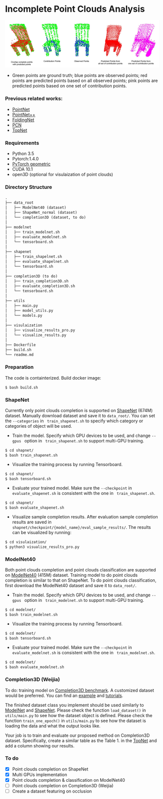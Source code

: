 __Incomplete Point Clouds Analysis__
===

![](figures/sample_results.jpg)
+ Green points are ground truth; blue points are observed points; red points are predicted points based on all observed points; pink points are predicted points based on one set of contribution points.

### Previous related works:
- [PointNet](https://arxiv.org/pdf/1612.00593.pdf)
- [PointNet++](https://arxiv.org/pdf/1706.02413.pdf)
- [FoldingNet](https://arxiv.org/pdf/1712.07262.pdf)
- [PCN](https://arxiv.org/pdf/1808.00671.pdf)
- [TopNet](http://openaccess.thecvf.com/content_CVPR_2019/papers/Tchapmi_TopNet_Structural_Point_Cloud_Decoder_CVPR_2019_paper.pdf)

### Requirements
- Python 3.5
- Pytorch:1.4.0
- [PyTorch geometric](https://pytorch-geometric.readthedocs.io/en/latest/notes/installation.html)
- CUDA 10.1
- open3D (optional for visulaization of point clouds)

### Directory Structure

```
.
├── data_root
│   ├── ModelNet40 (dataset)
│   ├── ShapeNet_normal (dataset)
│   └── completion3D (dataset, to do)
│
├── modelnet
│   ├── train_modelnet.sh
│   ├── evaluate_modelnet.sh
│   └── tensorboard.sh
│
├── shapenet
│   ├── train_shapelnet.sh
│   ├── evaluate_shapelnet.sh
│   └── tensorboard.sh
│
├── completion3D (to do)
│   ├── train_completion3D.sh
│   ├── evaluate_completion3D.sh
│   └── tensorboard.sh
│
├── utils
│   ├── main.py
│   ├── model_utils.py
│   └── models.py
│
├── visulaization
│   ├── visualize_results_pro.py
│   └── visualize_results.py
│
├── Dockerfile
├── build.sh
└── readme.md
```


### Preparation
The code is containterized. Build docker image:
```
$ bash build.sh
```

### ShapeNet
Currently only point clouds completion is supported on [ShapeNet](https://shapenet.cs.stanford.edu/media/shapenetcore_partanno_segmentation_benchmark_v0_normal.zip) (674M) dataset. Manually download dataset and save it to `data_root/`. You can set the ```--categories``` in ``` train_shapenet.sh``` to specify which category or categories of object will be used.

+ Train the model. Specify which GPU devices to be used, and change ```--gpus ``` option in ``` train_shapenet.sh``` to support multi-GPU training.
```
$ cd shapnet/
$ bash train_shapenet.sh
```

+ Visualize the training process by running Tensorboard.
```
$ cd shapnet/
$ bash tensorboard.sh
```

+ Evaluate your trained model. Make sure the ```--checkpoint``` in ```evaluate_shapenet.sh``` is consistent with the one in ``` train_shapenet.sh```.
```
$ cd shapnet/
$ bash evaluate_shapenet.sh
```

+ Visualize sample completion results. After evaluation sample completion results are saved in ```shapnet/checkpoint/{model_name}/eval_sample_results/```. The results can be visualized by running:
```
$ cd visulaization/
$ python3 visualize_results_pro.py
```


### ModelNet40
Both point clouds completion and point clouds classification are supported on [ModelNet40](http://modelnet.cs.princeton.edu/ModelNet40.zip) (415M) dataset. Training model to do point clouds completion is similar to that on ShapeNet. To do point clouds classification, first download the ModelNet40 dataset and save it to `data_root/`.

+ Train the model. Specify which GPU devices to be used, and change ```--gpus ``` option in ``` train_modelnet.sh``` to support multi-GPU training.
```
$ cd modelnet/
$ bash train_modelnet.sh
```

+ Visualize the training process by running Tensorboard.
```
$ cd modelnet/
$ bash tensorboard.sh
```

+ Evaluate your trained model. Make sure the ```--checkpoint``` in ```evaluate_modelnet.sh``` is consistent with the one in ``` train_modelnet.sh```.
```
$ cd modelnet/
$ bash evaluate_modelnet.sh
```


### Completion3D (Weijia)
To do: training model on [Completion3D benchmark](https://completion3d.stanford.edu/).
A customized dataset would be preferred. You can find an [example](https://pytorch-geometric.readthedocs.io/en/latest/_modules/torch_geometric/datasets/shapenet.html#ShapeNet) and [tutorials](https://pytorch-geometric.readthedocs.io/en/latest/notes/create_dataset.html).

The finished dataset class you implement should be used similarly to [ModelNet](https://pytorch-geometric.readthedocs.io/en/latest/modules/datasets.html#torch_geometric.datasets.ModelNet) and [ShapeNet](https://pytorch-geometric.readthedocs.io/en/latest/modules/datasets.html#torch_geometric.datasets.ShapeNet). Please check the function ```load_dataset()``` in ```utils/main.py``` to see how the dataset object is defined. Please check the function ```train_one_epoch()``` in ```utils/main.py``` to see how the dataset is loading the data and what the output looks like.

Your job is to train and evaluate our proposed method on Completion3D dataset. Specifically, create a similar table as the Table 1. in the [TopNet](http://openaccess.thecvf.com/content_CVPR_2019/papers/Tchapmi_TopNet_Structural_Point_Cloud_Decoder_CVPR_2019_paper.pdf) and add a column showing our results.  



### To do
- [x] Point clouds completion on ShapeNet
- [x] Multi GPUs implementation
- [x] Point clouds completion & classification on ModelNet40
- [ ] Point clouds completion on Completion3D (Weijia)
- [ ] Create a dataset featuring on occlusion
